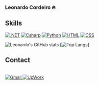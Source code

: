 ### Leonardo Cordeiro 🔥

## Skills
[![.NET](https://img.shields.io/badge/.NET-5C2D91?style=for-the-badge&logo=.net&logoColor=white)]()
[![Csharp](https://img.shields.io/badge/C%23-239120?style=for-the-badge&logo=c-sharp&logoColor=white)]()
[![Python](https://img.shields.io/badge/Python-3776AB?style=for-the-badge&logo=python&logoColor=white)]()
[![HTML](https://img.shields.io/badge/HTML5-E34F26?style=for-the-badge&logo=html5&logoColor=white)]()
[![CSS](https://img.shields.io/badge/CSS3-1572B6?style=for-the-badge&logo=css3&logoColor=white)]()

![Leonardo's GitHub stats](https://github-readme-stats.vercel.app/api?username=LeonardoCordeiro2000&show_icons=true&theme=radical&rank_icon=github)
[![Top Langs](https://github-readme-stats.vercel.app/api/top-langs/?username=LeonardoCordeiro2000&bg_color=00000000&size_weight=0.5&count_weight=0.5)]
## Contact

<div style="display: inline_block"><br/>
  <a href="mailto:leocordeiro09@gmail.com">
    <img aling="center" alt="Gmail" src="https://img.shields.io/badge/Gmail-D14836?style=for-the-badge&logo=gmail&logoColor=white" />
  </a>
  
  <a href="https://www.upwork.com/freelancers/~01c546bfa5fe9f72a6">
    <img aling="center" alt="UpWork" src="https://img.shields.io/badge/UpWork-6FDA44?style=for-the-badge&logo=Upwork&logoColor=white" />
  </a>
</div><br/>
